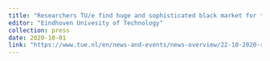 ```yaml
---
title: "Researchers TU/e find huge and sophisticated black market for trade in online ‘fingerprints’"
editor: "Eindhoven Univesity of Technology"
collection: press
date: 2020-10-01
link: "https://www.tue.nl/en/news-and-events/news-overview/22-10-2020-researchers-tue-find-huge-and-sophisticated-black-market-for-trade-in-online-fingerprints"
---
```



